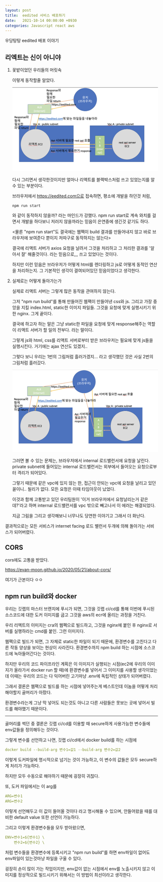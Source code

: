 ```yaml
---
layout: post
title:  eedited 서비스 배포하기
date:   2021-10-14 00:00:00 +0930
categories: Javascript react aws
---
```


우당탕탕 eedited 배포 이야기

## 리엑트는 신이 아니야

1. 꽃밭이었던 우리들의 머릿속

    이렇게 동작할줄 알았다.

    ![이럴 줄 알았따](/assets/img/1014/1.png)

    다시 그리면서 생각한것이지만 얼마나 리액트를 블랙박스처럼 쓰고 있었는지를 알 수 있는 부분이다.

    브라우저에서 https://eedited.com으로 접속하면, 평소에 개발을 하던것 처럼,

    ```
    npm run start
    ```

    와 같이 동작하지 않을까? 라는 마인드가 강했다. npm run start로 계속 와치를 걸면서 개발을 하다보니 저러지 않을까라는 믿음이 은연중에 생긴것 같기도 하다.

    <물론 "npm run start"도 결국에는 웹펙이 build 결과를 만들어내지 않고 바로 브라우저에 보여준다 뿐이지 저따구로 동작하지는 않는다>

    결국에 리액트 서버가 axios 요청을 날려서 그것을 처리하고 그 처리한 결과를 '알아서 잘' 해줄것이다. 라는 믿음으로,,, 쓰고 있었다는 것이다.

    하지만 이런 믿음은 브라우저가 어떻게 html를 렌더링하고 js로 어떻게 동적인 연산을 처리하는지. 그 기본적인 생각이 결여되어있던 믿음이었다고 생각한다.

2. 실제로는 어떻게 돌아가는가

    실제로 리액트 서버는 그렇게 많은 동작을 관여하지 않는다.

    그저 "npm run build"를 통해 만들어진 웹팩이 만들어낸 css와 js. 그리고 가장 중앙을 지킬 index.html, static한 이미지 파일들. 그것을 요청에 맞게 실행시키기 위한 nginx. 그게 끝이다.

    결국에 하고자 하는 말은 그냥 static한 파일을 요청에 맞게 response해주는 역할이 리액트 서버가 할 일의 전부다. 라는 말이다.

    그렇게 js와 html, css를 리액트 서버로부터 받은 브라우저는 필요에 맞게 js들을 실행시킨다. 거기에는 ajax 연산도 있겠지..

    그렇다 보니 우리는 1번의 그림처럼 흘러가겠지... 라고 생각했던 것은 사실 2번의 그림처럼 흘러갔다.

    ![이것이 진실](/assets/img/1014/2.png)

    그러면 볼 수 있는 문제는, 브라우저에서 internal 로드밸런서에 요청을 날린다. private subnet에 들어있는 internal 로드밸런서는 외부에서 들어오는 요청으로부터 격리가 되어있다.

    그렇기 때문에 같은 vpc에 있지 않는 한, 접근이 안되는 vpc에 요청을 날리고 있던 꼴이니.. 될리가 없다. 모든 요청은 이때 타임아웃이 났었다.

    이것과 함께 고통받고 있던 우리팀원이 '이거 브라우저에서 요청날리는거 같은데?'라고 하며 internal 로드밸런서를 vpc 밖으로 빼고나서 이 에러는 해결되었다.

    지금 그림을 그리고 생각해보니 너무나도 당연한 이야기고 그래서 더 화난다.

결과적으로는 모든 서비스가 internet facing 로드 밸런서 두개에 의해 돌아가는 서비스가 되어버렸다.

## CORS

cors에도 고통을 받았다.

https://evan-moon.github.io/2020/05/21/about-cors/

여기가 근본이다 ㅇㅇ

## npm run build와 docker

우리는 깃랩의 마스터 브랜치에 푸시가 되면, 그것을 깃랩 ci/cd를 통해 이번에 푸시된 소스코드에 대한 도커 이미지를 굽고 그것을 aws의 ecr에 올리는 과정을 거친다.

우리 리엑트의 이미지는 cra의 웹펙으로 빌드하고, 그것을 nginx에 붙인 후 nginx로 서버를 실행하라는 cmd를 붙인. 그런 이미지다.

웹팩으로 빌드가 되면, 그 자체로 static한 파일이 되기 때문에, 환경변수를 고친다고 다른 작동 양상을 보이는 현상이 사라진다. 환경변수까지 npm build 하는 시점에 소스코드에 녹아들어간다는 것이다.

하지만 우리의 코드 파이프라인 계획은 이 이미지가 실행되는 시점(ec2에 우리의 이미지가 올라가서 docker run 할 때)에 환경변수를 넣어서 그 이미지를 사용할 생각이었는데 이때는 우리의 코드는 다 익어버린 고기마냥 .env에 독립적인 상태가 되어버렸다.

그래서 결론은 웹팩으로 빌드를 하는 시점에 넣어주는게 베스트인데 이놈을 어떻게 처리해야할지 골머리가 아팠다.

환경변수라는게 그냥 막 넣어도 되는것도 아니고 다른 사람들은 못보는 곳에 넣어서 빌드를 해야했기 때문이다.

---

골머리를 썩던 중 결론은 깃랩 ci/cd를 이용할 때 secure하게 사용가능한 변수들에 env값들을 정의해두는 것이다.

그렇게 변수를 선언하고 나면, 깃랩 ci/cd에서 docker build를 하는 시점에

``` yaml
docker build --build-arg 변수1=값1 --build-arg 변수2=값2
```

이렇게 도커파일에 명시적으로 넘기는 것이 가능하고, 이 변수의 값들은 모두 secure하게 처리가 가능하다.

하지만 모두 수동으로 해야하기 때문에 굉장히 귀찮다.

또, 도커 파일에서는 이 arg를

``` yaml
ARG=변수1
ARG=변수2
```

이렇게 선언해두고 이 값이 들어올 것이다 라고 명시해둘 수 있으며, 안들어왔을 때를 대비한 default value 또한 선언이 가능하다.

그리고 이렇게 환경변수들을 모두 받아왔으면,

``` yaml
ENV=변수1=${변수1} \
    변수2=${변수2} \
```

처럼 변수들을 환경변수에 등록시키고 "npm run build"를 하면 env파일이 없어도 env파일이 있는것마냥 파일을 구울 수 있다.

굉장히 손이 많이 가는 작업이지만, env값이 없는 시점에서 env를 노출시키지 않고 이미지를 정상적으로 빌드시키기 위해서는 이 방법이 최선이라고 생각한다.

